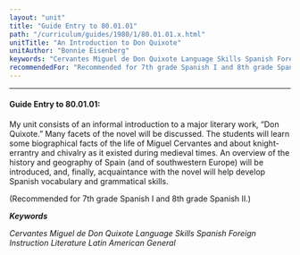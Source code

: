 ```yaml
---
layout: "unit"
title: "Guide Entry to 80.01.01"
path: "/curriculum/guides/1980/1/80.01.01.x.html"
unitTitle: "An Introduction to Don Quixote"
unitAuthor: "Bonnie Eisenberg"
keywords: "Cervantes Miguel de Don Quixote Language Skills Spanish Foreign Instruction Literature Latin American General"
recommendedFor: "Recommended for 7th grade Spanish I and 8th grade Spanish II."
---
```

<body>
<hr/>
<h4>
Guide Entry to 80.01.01:
</h4>
My unit consists of an informal introduction to a major literary work, “Don Quixote.”  Many facets of the novel will be discussed.  The students will learn some biographical facts of the life of Miguel Cervantes and about knight-errantry and chivalry as it existed during medieval times.  An overview of the history and geography of Spain (and of southwestern Europe) will be introduced, and, finally, acquaintance with the novel will help develop Spanish vocabulary and grammatical skills.
<p>
(Recommended for 7th grade Spanish I and 8th grade Spanish II.)
</p>
<p>
<b>
<i>
Keywords
</i>
</b>
<br/>
</p>
<p>
<i>
Cervantes Miguel de Don Quixote Language Skills Spanish Foreign Instruction Literature Latin American General
</i>
</p>
</body>